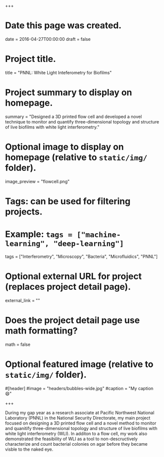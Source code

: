 +++
# Date this page was created.
date = 2016-04-27T00:00:00
draft = false

# Project title.
title = "PNNL: White Light Inteferometry for Biofilms"

# Project summary to display on homepage.
summary = "Designed a 3D printed flow cell and developed a novel technique to monitor and quantify three-dimensional topology and structure of live biofilms with white light interferometry."

# Optional image to display on homepage (relative to `static/img/` folder).
image_preview = "flowcell.png"

# Tags: can be used for filtering projects.
# Example: `tags = ["machine-learning", "deep-learning"]`
tags = ["Interferometry", "Microscopy", "Bacteria", "Microfluidics", "PNNL"]

# Optional external URL for project (replaces project detail page).
external_link = ""

# Does the project detail page use math formatting?
math = false

# Optional featured image (relative to `static/img/` folder).
#[header]
#image = "headers/bubbles-wide.jpg"
#caption = "My caption :smile:"

+++

During my gap year as a research associate at Pacific Northwest National Laboratory (PNNL) in the National Security Directorate, my main project focused on designing a 3D printed flow cell and a novel method to monitor and quanitify three-dimensional topology and structure of live biofilms with white light interferometry (WLI). In additon to a flow cell, my work also demonstrated the feasibility of WLI as a tool to non-descructively characterize and count bacterial colonies on agar before they became visble to the naked eye. 



